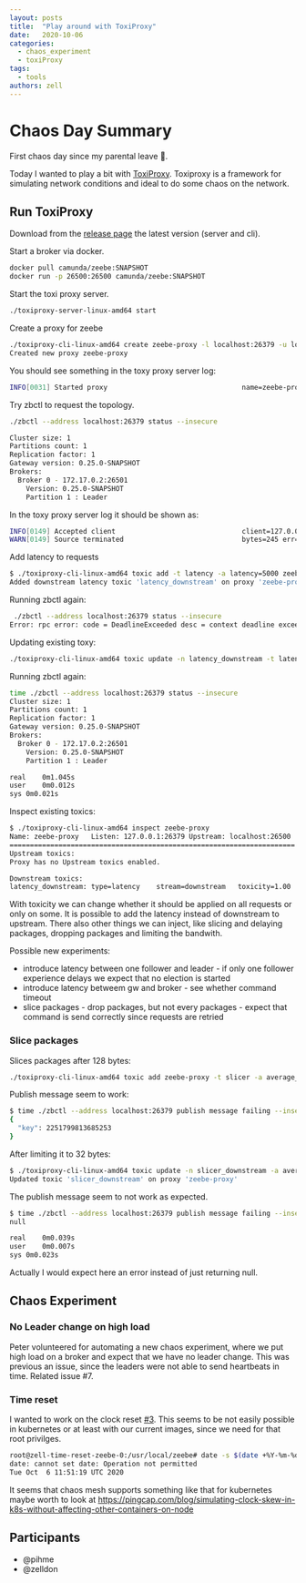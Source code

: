 ```yaml
---
layout: posts
title:  "Play around with ToxiProxy"
date:   2020-10-06
categories: 
  - chaos_experiment
  - toxiProxy
tags:
  - tools
authors: zell
---
```


# Chaos Day Summary

First chaos day since my parental leave :tada:.

Today I wanted to play a bit with [ToxiProxy](https://github.com/Shopify/toxiproxy). Toxiproxy is a framework for simulating network conditions and ideal to do some chaos on the network.

<!--truncate-->

## Run ToxiProxy

Download from the [release page](https://github.com/Shopify/toxiproxy/releases) the latest version (server and cli).

Start a broker via docker.

```sh
docker pull camunda/zeebe:SNAPSHOT
docker run -p 26500:26500 camunda/zeebe:SNAPSHOT
```

Start the toxi proxy server.

```sh
./toxiproxy-server-linux-amd64 start
```

Create a proxy for zeebe
```sh
./toxiproxy-cli-linux-amd64 create zeebe-proxy -l localhost:26379 -u localhost:26500
Created new proxy zeebe-proxy
```

You should see something in the toxy proxy server log:

```sh
INFO[0031] Started proxy                                 name=zeebe-proxy proxy=127.0.0.1:26379 upstream=localhost:26500
```

Try zbctl to request the topology.

```sh
./zbctl --address localhost:26379 status --insecure

Cluster size: 1
Partitions count: 1
Replication factor: 1
Gateway version: 0.25.0-SNAPSHOT
Brokers:
  Broker 0 - 172.17.0.2:26501
    Version: 0.25.0-SNAPSHOT
    Partition 1 : Leader
```

In the toxy proxy server log it should be shown as:

```sh
INFO[0149] Accepted client                               client=127.0.0.1:41510 name=zeebe-proxy proxy=127.0.0.1:26379 upstream=localhost:26500
WARN[0149] Source terminated                             bytes=245 err=read tcp 127.0.0.1:56178->127.0.0.1:26500: use of closed network connection name=zeebe-proxy
```

Add latency to requests

```sh
$ ./toxiproxy-cli-linux-amd64 toxic add -t latency -a latency=5000 zeebe-proxy
Added downstream latency toxic 'latency_downstream' on proxy 'zeebe-proxy'
```

Running zbctl again:

```sh
 ./zbctl --address localhost:26379 status --insecure
Error: rpc error: code = DeadlineExceeded desc = context deadline exceeded
```

Updating existing toxy:

```sh
./toxiproxy-cli-linux-amd64 toxic update -n latency_downstream -t latency -a latency=500 zeebe-proxy
```

Running zbctl again:

```sh
time ./zbctl --address localhost:26379 status --insecure
Cluster size: 1
Partitions count: 1
Replication factor: 1
Gateway version: 0.25.0-SNAPSHOT
Brokers:
  Broker 0 - 172.17.0.2:26501
    Version: 0.25.0-SNAPSHOT
    Partition 1 : Leader

real	0m1.045s
user	0m0.012s
sys	0m0.021s

```

Inspect existing toxics:

```sh
$ ./toxiproxy-cli-linux-amd64 inspect zeebe-proxy
Name: zeebe-proxy	Listen: 127.0.0.1:26379	Upstream: localhost:26500
======================================================================
Upstream toxics:
Proxy has no Upstream toxics enabled.

Downstream toxics:
latency_downstream:	type=latency	stream=downstream	toxicity=1.00	attributes=[	jitter=0	latency=500	]

```

With toxicity we can change whether it should be applied on all requests or only on some. It is possible to add the latency instead of downstream to upstream. There also other things we can inject, like slicing and delaying packages, dropping packages and limiting the bandwith.


Possible new experiments:

 * introduce latency between one follower and leader - if only one follower experience delays we expect that no election is started
 * introduce latency betweem gw and broker - see whether command timeout
 * slice packages - drop packages, but not every packages - expect that command is send correctly since requests are retried


### Slice packages

Slices packages after 128 bytes:
```sh
./toxiproxy-cli-linux-amd64 toxic add zeebe-proxy -t slicer -a average_size=128
```

Publish message seem to work:
```sh
$ time ./zbctl --address localhost:26379 publish message failing --insecure --correlationKey key --variables "{}"
{
  "key": 2251799813685253
}
```

After limiting it to 32 bytes:

```sh
$ ./toxiproxy-cli-linux-amd64 toxic update -n slicer_downstream -a average_size=32 zeebe-proxy
Updated toxic 'slicer_downstream' on proxy 'zeebe-proxy'
```

The publish message seem to not work as expected.

```sh
$ time ./zbctl --address localhost:26379 publish message failing --insecure --correlationKey key --variables "{}"
null

real	0m0.039s
user	0m0.007s
sys	0m0.023s
```

Actually I would expect here an error instead of just returning null.

## Chaos Experiment 

### No Leader change on high load

 Peter volunteered for automating a new chaos experiment, where we put high load on a broker and expect that we have no leader change. This was previous an issue, since the leaders were not able to send heartbeats in time. Related issue #7.

### Time reset
I wanted to work on the clock reset [#3](https://github.com/camunda/zeebe-chaos/issues/3).
This seems to be not easily possible in kubernetes or at least with our current images, since we need for that root privilges.

```sh
root@zell-time-reset-zeebe-0:/usr/local/zeebe# date -s $(date +%Y-%m-%dT%H:%M:%S)
date: cannot set date: Operation not permitted
Tue Oct  6 11:51:19 UTC 2020
```

It seems that chaos mesh supports something like that for kubernetes maybe worth to look at
https://pingcap.com/blog/simulating-clock-skew-in-k8s-without-affecting-other-containers-on-node


## Participants

  * @pihme
  * @zelldon


